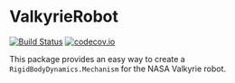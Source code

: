 # ValkyrieRobot

[![Build Status](https://travis-ci.org/tkoolen/ValkyrieRobot.jl.svg?branch=master)](https://travis-ci.org/tkoolen/ValkyrieRobot.jl)
[![codecov.io](http://codecov.io/github/tkoolen/ValkyrieRobot.jl/coverage.svg?branch=master)](http://codecov.io/github/tkoolen/ValkyrieRobot.jl?branch=master)

This package provides an easy way to create a `RigidBodyDynamics.Mechanism` for the NASA Valkyrie robot.
